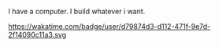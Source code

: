 
I have a computer.
I build whatever i want. 

https://wakatime.com/badge/user/d79874d3-d112-471f-9e7d-2f14090c11a3.svg
